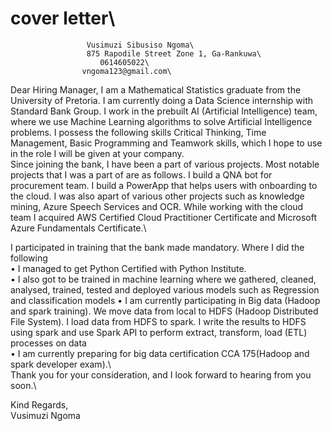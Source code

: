 # cover letter\
                     Vusimuzi Sibusiso Ngoma\
                     875 Rapodile Street Zone 1, Ga-Rankuwa\
                        0614605022\
                    vngoma123@gmail.com\
Dear Hiring Manager,
I am a Mathematical Statistics graduate from the University of Pretoria. I am currently doing a Data Science internship with Standard Bank Group. I work in the prebuilt AI (Artificial Intelligence) team, where we use Machine Learning algorithms to solve Artificial Intelligence problems. I possess the following skills Critical Thinking, Time Management, Basic Programming and Teamwork skills, which I hope to use in the role I will be given at your company.\
Since joining the bank, I have been a part of various projects. Most notable projects that I was a part of are as follows. I build a QNA bot for procurement team. I build a PowerApp that helps users with onboarding to the cloud. I was also apart of various other projects such as knowledge mining, Azure Speech Services and OCR. While working with the cloud team I acquired AWS Certified Cloud Practitioner Certificate and Microsoft Azure Fundamentals Certificate.\

I participated in training that the bank made mandatory. Where I did the following\
•	I managed to get Python Certified with Python Institute. \
•	I also got to be trained in machine learning where we gathered, cleaned, analysed, trained, tested and deployed various models such as Regression and classification models
•	I am currently participating in Big data (Hadoop and spark training). We move data from local to HDFS (Hadoop Distributed File System). I load data from HDFS to spark. I write the results to HDFS using spark and use Spark API to perform extract, transform, load (ETL) processes on data\
•	I am currently preparing for big data certification CCA 175(Hadoop and spark developer exam).\  
Thank you for your consideration, and I look forward to hearing from you soon.\

Kind Regards,\
Vusimuzi Ngoma

